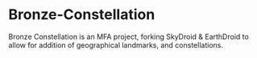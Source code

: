 Bronze-Constellation
====================

Bronze Constellation is an MFA project, forking SkyDroid &amp; EarthDroid to allow for addition of geographical landmarks, and constellations.